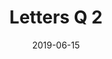 ---
title: Letters Q 2
date: '2019-06-15'
thumb_image: images/mar-4yo/4-mar-q2-letters.jpg
thumb_image_alt: Letters Q 2
image: images/mar-4yo/4-mar-q2-letters.jpg
image_alt: Letters Q 2
template: project
---	